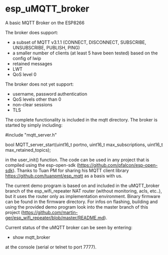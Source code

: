 # esp_uMQTT_broker
A basic MQTT Broker on the ESP8266

The broker does support:
- a subset of MQTT v3.1.1 (CONNECT, DISCONNECT, SUBSCRIBE, UNSUBSCRIBE, PUBLISH, PING)
- a smaller number of clients (at least 5 have been tested) based on the config of lwip
- retained messages
- LWT
- QoS level 0

The broker does not yet support:
- username, password authentication
- QoS levels other than 0
- non-clear sessions
- TLS

The complete functionality is included in the mqtt directory. The broker is started by simply including:

#include "mqtt_server.h"

bool MQTT_server_start(uint16_t portno, uint16_t max_subscriptions, uint16_t max_retained_topics);

in the user_init() function. The code can be used in any project that is compiled using the esp-open-sdk (https://github.com/pfalcon/esp-open-sdk). Thanks to Tuan PM for sharing his MQTT client library https://github.com/tuanpmt/esp_mqtt as a basis with us.

The current demo program is based on and included in the uMQTT_broker branch of the esp_wifi_repeater NAT router (without monitoring, acls, etc..), but it uses the router only as implementation environment. Binary firmware can be found in the firmware directory. For infos on flashing, building and using the provided demo program look into the master branch of this project (https://github.com/martin-ger/esp_wifi_repeater/blob/master/README.md).

Current status of the uMQTT broker can be seen by entering:

- show mqtt_broker

at the console (serial or telnet to port 7777).


